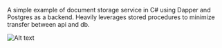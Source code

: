 A simple example of document storage service in C# using Dapper and Postgres as a backend. 
Heavily leverages stored procedures to minimize transfer between api and db.

![Alt text](screenshot.png.jpg?raw=true "Screenshot from Swagger UI")